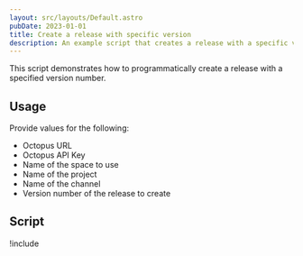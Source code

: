 ```yaml
---
layout: src/layouts/Default.astro
pubDate: 2023-01-01
title: Create a release with specific version
description: An example script that creates a release with a specific version number.
---
```


This script demonstrates how to programmatically create a release with a specified version number.

## Usage
Provide values for the following:

- Octopus URL
- Octopus API Key
- Name of the space to use
- Name of the project
- Name of the channel
- Version number of the release to create

## Script

!include <create-release-with-version-scripts>